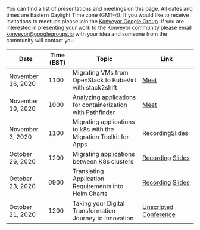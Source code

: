 You can find a list of presentations and meetings on this page. All dates and times are Eastern Daylight Time zone (GMT-4). If you would like to receive invitations to meetups please join the [Konveyor Google Group](https://groups.google.com/g/konveyorio). If you are interested in presenting your work to the Konveyor community please email [konveyor@googlegroups.io](mailto:konveyor@googlegroups.io) with your idea and someone from the community will contact you.


| Date               |     Time (EST)  |  Topic    |   Link    | 
| ------------------ | --------------- |-----------|-----------|
| November 16, 2020  | 1100            | Migrating VMs from OpenStack to KubeVirt with stack2shift | [Meet](https://meet.google.com/rcy-fqcg-pvs?hs=122&authuser=0) |
| November 10, 2020  | 1000            | Analyzing applications for containerization with Pathfinder | [Meet](https://meet.google.com/jke-hvsy-jyk?hs=122&authuser=0)
| November 3, 2020   | 1100            | Migrating applications to k8s with the Migration Toolkit for Apps | [Recording](https://drive.google.com/file/d/11NAdwXYFs7Zq7D5_QraWfgDafF01-Q9H/view?usp=sharing)[Slides](https://docs.google.com/presentation/d/1te2-prbnzUrA7TKUKTr8yZF8PpIfUb_yJhXLTJmoYfQ/edit?usp=sharing) |
| October 26, 2020   | 1200            | Migrating applications between K8s clusters | [Recording](https://drive.google.com/file/d/1ZJpqM1c2ZO4YNsHaEWl-W2CbIskmxAB5/view?usp=sharing) [Slides](https://docs.google.com/presentation/d/1uOUsUCqiBpgq-54yg0qkc7JYeCB3X-4cd4f7qy4cYGI/edit#slide=id.p)  |
| October 23, 2020   | 0900            | Translating Application Requirements into Helm Charts | [Recording](https://drive.google.com/file/d/1S92cSZvUtIhLlZyHeAZ5le3yn4DgAmxx/view?usp=sharing) [Slides](https://docs.google.com/presentation/d/1BN5__zvVlmBc47Jv1IMBi1IwT-AMSq-c5oUkz8srhFg/edit?usp=sharing) |
| October 21, 2020   | 1200            | Taking your Digital Transformation Journey to Innovation | [Unscripted Conference](https://www.unscriptedconf.io/)  |


